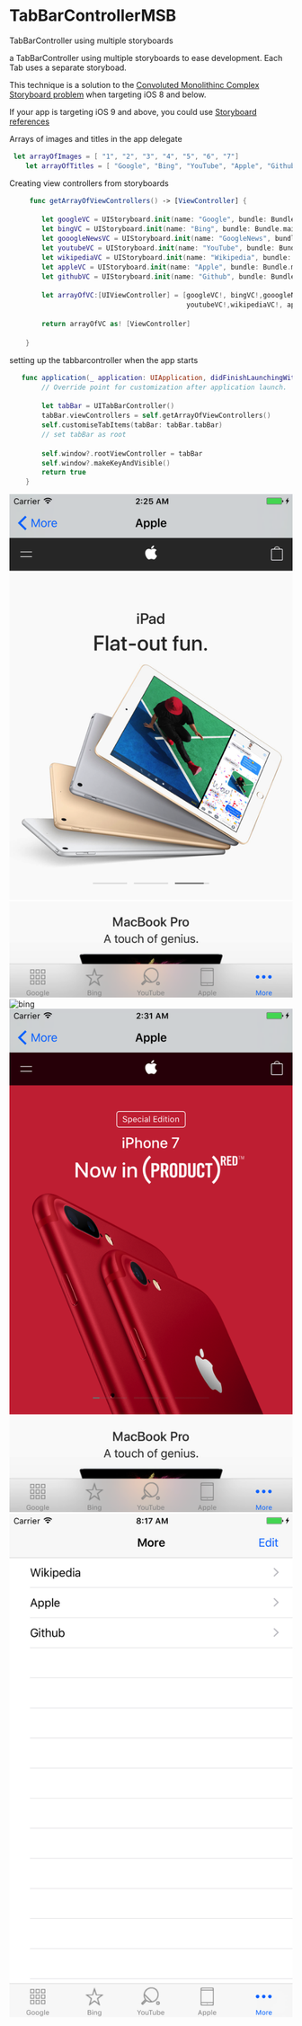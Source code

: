 # TabBarControllerMSB
TabBarController using multiple storyboards

a TabBarController using multiple storyboards to ease development. Each Tab uses a separate storyboad.

This technique is a solution to the [Convoluted Monolithinc Complex Storyboard problem](https://www.quora.com/Which-is-better-for-iOS-apps-storyboards-or-programmatic-development) when targeting iOS 8 and below.

If your app is targeting iOS 9 and above, you could use [Storyboard references](https://www.raywenderlich.com/115697/ios-9-storyboards-tutorial-whats-new-in-storyboards)

Arrays of images and titles in the app delegate
```swift
 let arrayOfImages = [ "1", "2", "3", "4", "5", "6", "7"]
    let arrayOfTitles = [ "Google", "Bing", "YouTube", "Apple", "Github", "Wikipedia", "GoogleNews"]
```
Creating view controllers from storyboards
```swift
     func getArrayOfViewControllers() -> [ViewController] {
        
        let googleVC = UIStoryboard.init(name: "Google", bundle: Bundle.main).instantiateInitialViewController()
        let bingVC = UIStoryboard.init(name: "Bing", bundle: Bundle.main).instantiateInitialViewController()
        let gooogleNewsVC = UIStoryboard.init(name: "GoogleNews", bundle: Bundle.main).instantiateInitialViewController()
        let youtubeVC = UIStoryboard.init(name: "YouTube", bundle: Bundle.main).instantiateInitialViewController()
        let wikipediaVC = UIStoryboard.init(name: "Wikipedia", bundle: Bundle.main).instantiateInitialViewController()
        let appleVC = UIStoryboard.init(name: "Apple", bundle: Bundle.main).instantiateInitialViewController()
        let githubVC = UIStoryboard.init(name: "Github", bundle: Bundle.main).instantiateInitialViewController()
        
        let arrayOfVC:[UIViewController] = [googleVC!, bingVC!,gooogleNewsVC!,
                                            youtubeVC!,wikipediaVC!, appleVC!, githubVC!]
        
        return arrayOfVC as! [ViewController]
        
    }
```
setting up the tabbarcontroller when the app starts
```swift
   func application(_ application: UIApplication, didFinishLaunchingWithOptions launchOptions: [UIApplicationLaunchOptionsKey: Any]?) -> Bool {
        // Override point for customization after application launch.
        
        let tabBar = UITabBarController()
        tabBar.viewControllers = self.getArrayOfViewControllers()
        self.customiseTabItems(tabBar: tabBar.tabBar)
        // set tabBar as root
        
        self.window?.rootViewController = tabBar
        self.window?.makeKeyAndVisible()
        return true
    }
```
![google](goog.png)
![bing](bing.png)
![apple](aapl.png)
![more](more.png)

